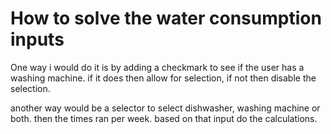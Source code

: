 # How to solve the water consumption inputs
One way i would do it is by adding a checkmark to see if the user has a washing machine. if it does then allow for selection, if not then disable the selection.

another way would be a selector to select dishwasher, washing machine or both. then the times ran per week. based on that input do the calculations.